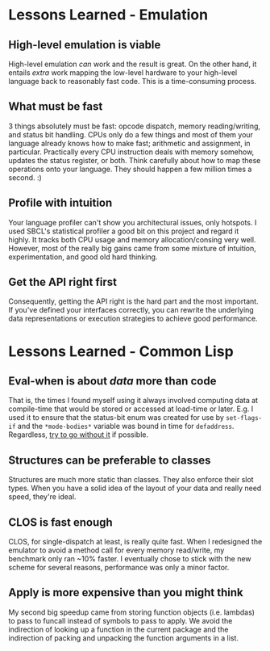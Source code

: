# Lessons Learned - Emulation

## High-level emulation is viable

High-level emulation *can* work and the result is great. On the other hand, it
entails _extra_ work mapping the low-level hardware to your high-level language
back to reasonably fast code. This is a time-consuming process.

## What must be fast

3 things absolutely must be fast: opcode dispatch, memory reading/writing, and
status bit handling. CPUs only do a few things and most of them your language
already knows how to make fast; arithmetic and assignment, in particular.
Practically every CPU instruction deals with memory somehow, updates the status
register, or both. Think carefully about how to map these operations onto your
language. They should happen a few million times a second. :)

## Profile with intuition

Your language profiler can't show you architectural issues, only hotspots. I
used SBCL's statistical profiler a good bit on this project and regard it highly.
It tracks both CPU usage and memory allocation/consing very well. However, most
of the really big gains came from some mixture of intuition, experimentation,
and good old hard thinking.

## Get the API right first

Consequently, getting the API right is the hard part and the most important. If
you've defined your interfaces correctly, you can rewrite the underlying data
representations or execution strategies to achieve good performance.

# Lessons Learned - Common Lisp

## Eval-when is about *data* more than code

That is, the times I found myself using it always involved computing data at
compile-time that would be stored or accessed at load-time or later. E.g. I used
it to ensure that the status-bit enum was created for use by `set-flags-if` and
the `*mode-bodies*` variable was bound in time for `defaddress`. Regardless,
[try to go without it](http://fare.livejournal.com/146698.html) if possible.

## Structures can be preferable to classes

Structures are much more static than classes. They also enforce their slot types.
When you have a solid idea of the layout of your data and really need speed,
they're ideal.

## CLOS is fast enough

CLOS, for single-dispatch at least, is really quite fast. When I redesigned the
emulator to avoid a method call for every memory read/write, my benchmark only
ran ~10% faster. I eventually chose to stick with the new scheme for several
reasons, performance was only a minor factor.

## Apply is more expensive than you might think

My second big speedup came from storing function objects (i.e. lambdas) to
pass to funcall instead of symbols to pass to apply. We avoid the indirection of
looking up a function in the current package and the indirection of packing and
unpacking the function arguments in a list.
